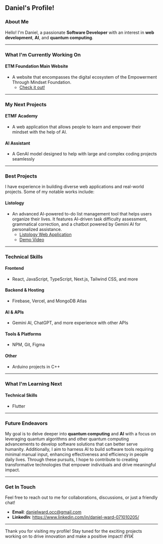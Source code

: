 ## Daniel's Profile!

### About Me

Hello! I'm Daniel, a passionate **Software Developer** with an interest in **web development**, **AI**, and **quantum computing**.

---

### What I'm Currently Working On

#### ETM Foundation Main Website

- A website that encompasses the digital ecosystem of the Empowerment Through Mindset Foundation.
  - [Check it out!](https://etmfoundation.com)

---

### My Next Projects

#### ETMF Academy

- A web application that allows people to learn and empower their mindset with the help of AI.

#### AI Assistant

- A GenAI model designed to help with large and complex coding projects seamlessly

---

### Best Projects

I have experience in building diverse web applications and real-world projects. Some of my notable works include:

#### Listology

- An advanced AI-powered to-do list management tool that helps users organize their lives. It features AI-driven task difficulty assessment, grammatical correction, and a chatbot powered by Gemini AI for personalized assistance.
    - [Listology Web Application](https://listology.vercel.app/tutorials)
    - [Demo Video](https://youtu.be/JToXJPwBWj4)

---

### Technical Skills

#### Frontend

- React, JavaScript, TypeScript, Next.js, Tailwind CSS, and more

#### Backend & Hosting

- Firebase, Vercel, and MongoDB Atlas

#### AI & APIs

- Gemini AI, ChatGPT, and more experience with other APIs

#### Tools & Platforms

- NPM, Git, Figma

#### Other

- Arduino projects in C++

---

### What I'm Learning Next

#### Technical Skills

- Flutter

---

### Future Endeavors

My goal is to delve deeper into **quantum computing** and **AI** with a focus on leveraging quantum algorithms and other quantum computing advancements to develop software solutions that can better serve humanity. Additionally, I aim to harness AI to build software tools requiring minimal manual input, enhancing effectiveness and efficiency in people daily lives. Through these pursuits, I hope to contribute to creating transformative technologies that empower individuals and drive meaningful impact.

---

### Get In Touch

Feel free to reach out to me for collaborations, discussions, or just a friendly chat!

- **Email**: danielward.occ@gmail.com
- **LinkedIn**: https://www.linkedin.com/in/daniel-ward-071010205/

---

Thank you for visiting my profile! Stay tuned for the exciting projects working on to drive innovation and make a positive impact! ðŸš€
